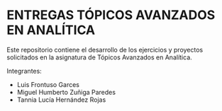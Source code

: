 # ENTREGAS TÓPICOS AVANZADOS EN ANALÍTICA 

Este repositorio contiene el desarrollo de los ejercicios y proyectos solicitados en la asignatura de Tópicos Avanzados en Analítica. 

Integrantes:
- Luis Frontuso Garces
- Miguel Humberto Zuñiga Paredes
- Tannia Lucía Hernández Rojas